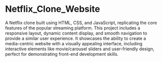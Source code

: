 # Netflix_Clone_Website
A Netflix clone built using HTML, CSS, and JavaScript, replicating the core features of the popular streaming platform. This project includes a responsive layout, dynamic content display, and smooth navigation to provide a similar user experience. It showcases the ability to create a media-centric website with a visually appealing interface, including interactive elements like movie/carousel sliders and user-friendly design, perfect for demonstrating front-end development skills.
